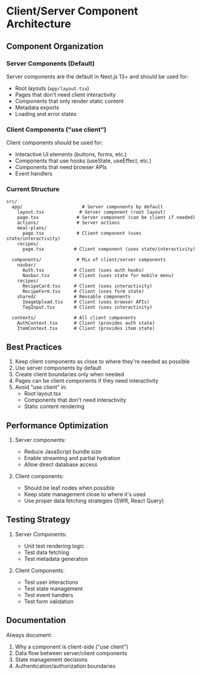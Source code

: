 # Client/Server Component Architecture

## Component Organization

### Server Components (Default)

Server components are the default in Next.js 13+ and should be used for:

- Root layouts (`app/layout.tsx`)
- Pages that don't need client interactivity
- Components that only render static content
- Metadata exports
- Loading and error states

### Client Components ("use client")

Client components should be used for:

- Interactive UI elements (buttons, forms, etc.)
- Components that use hooks (useState, useEffect, etc.)
- Components that need browser APIs
- Event handlers

### Current Structure

```
src/
  app/                      # Server components by default
    layout.tsx             # Server component (root layout)
    page.tsx              # Server component (can be client if needed)
    actions/              # Server actions
    meal-plans/           
      page.tsx            # Client component (uses state/interactivity)
    recipes/
      page.tsx           # Client component (uses state/interactivity)
  
  components/             # Mix of client/server components
    navbar/
      Auth.tsx           # Client (uses auth hooks)
      Navbar.tsx         # Client (uses state for mobile menu)
    recipes/
      RecipeCard.tsx     # Client (uses interactivity)
      RecipeForm.tsx     # Client (uses form state)
    shared/              # Reusable components
      ImageUpload.tsx    # Client (uses browser APIs)
      TagInput.tsx       # Client (uses interactivity)

  contexts/              # All client components
    AuthContext.tsx      # Client (provides auth state)
    ItemContext.tsx      # Client (provides item state)
```

## Best Practices

1. Keep client components as close to where they're needed as possible
2. Use server components by default
3. Create client boundaries only when needed
4. Pages can be client components if they need interactivity
5. Avoid "use client" in:
   - Root layout.tsx
   - Components that don't need interactivity
   - Static content rendering

## Performance Optimization

1. Server components:
   - Reduce JavaScript bundle size
   - Enable streaming and partial hydration
   - Allow direct database access

2. Client components:
   - Should be leaf nodes when possible
   - Keep state management close to where it's used
   - Use proper data fetching strategies (SWR, React Query)

## Testing Strategy

1. Server Components:
   - Unit test rendering logic
   - Test data fetching
   - Test metadata generation

2. Client Components:
   - Test user interactions
   - Test state management
   - Test event handlers
   - Test form validation

## Documentation

Always document:

1. Why a component is client-side ("use client")
2. Data flow between server/client components
3. State management decisions
4. Authentication/authorization boundaries
